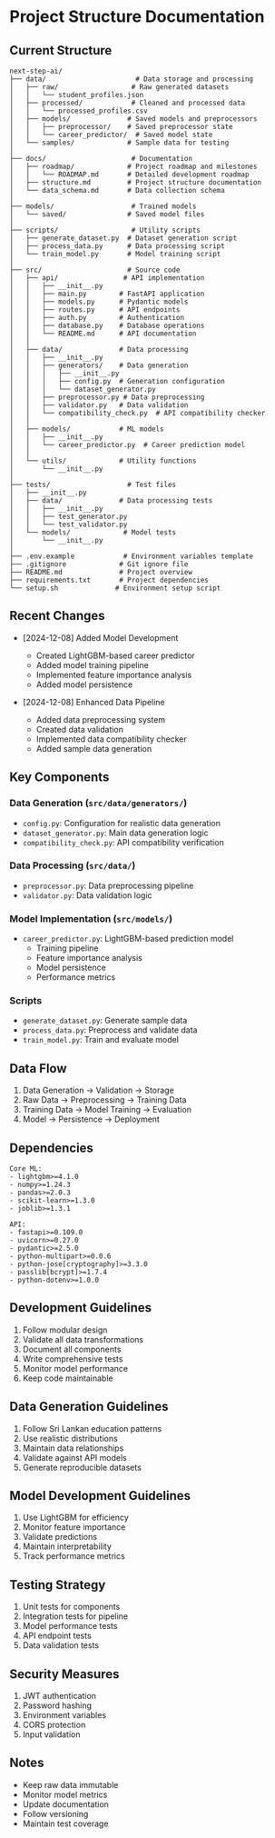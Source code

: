# Project Structure Documentation

## Current Structure
```
next-step-ai/
├── data/                      # Data storage and processing
│   ├── raw/                  # Raw generated datasets
│   │   └── student_profiles.json
│   ├── processed/            # Cleaned and processed data
│   │   └── processed_profiles.csv
│   ├── models/              # Saved models and preprocessors
│   │   ├── preprocessor/    # Saved preprocessor state
│   │   └── career_predictor/  # Saved model state
│   └── samples/             # Sample data for testing
│
├── docs/                     # Documentation
│   ├── roadmap/             # Project roadmap and milestones
│   │   └── ROADMAP.md       # Detailed development roadmap
│   ├── structure.md         # Project structure documentation
│   └── data_schema.md       # Data collection schema
│
├── models/                   # Trained models
│   └── saved/               # Saved model files
│
├── scripts/                  # Utility scripts
│   ├── generate_dataset.py  # Dataset generation script
│   ├── process_data.py      # Data processing script
│   └── train_model.py       # Model training script
│
├── src/                     # Source code
│   ├── api/                # API implementation
│   │   ├── __init__.py
│   │   ├── main.py        # FastAPI application
│   │   ├── models.py      # Pydantic models
│   │   ├── routes.py      # API endpoints
│   │   ├── auth.py        # Authentication
│   │   ├── database.py    # Database operations
│   │   └── README.md      # API documentation
│   │
│   ├── data/              # Data processing
│   │   ├── __init__.py
│   │   ├── generators/    # Data generation
│   │   │   ├── __init__.py
│   │   │   ├── config.py  # Generation configuration
│   │   │   └── dataset_generator.py
│   │   ├── preprocessor.py # Data preprocessing
│   │   ├── validator.py   # Data validation
│   │   └── compatibility_check.py  # API compatibility checker
│   │
│   ├── models/            # ML models
│   │   ├── __init__.py
│   │   └── career_predictor.py  # Career prediction model
│   │
│   └── utils/             # Utility functions
│       └── __init__.py
│
├── tests/                   # Test files
│   ├── __init__.py
│   ├── data/              # Data processing tests
│   │   ├── __init__.py
│   │   ├── test_generator.py
│   │   └── test_validator.py
│   └── models/             # Model tests
│       └── __init__.py
│
├── .env.example            # Environment variables template
├── .gitignore             # Git ignore file
├── README.md              # Project overview
├── requirements.txt       # Project dependencies
└── setup.sh              # Environment setup script
```

## Recent Changes
- [2024-12-08] Added Model Development
  - Created LightGBM-based career predictor
  - Added model training pipeline
  - Implemented feature importance analysis
  - Added model persistence

- [2024-12-08] Enhanced Data Pipeline
  - Added data preprocessing system
  - Created data validation
  - Implemented data compatibility checker
  - Added sample data generation

## Key Components

### Data Generation (`src/data/generators/`)
- `config.py`: Configuration for realistic data generation
- `dataset_generator.py`: Main data generation logic
- `compatibility_check.py`: API compatibility verification

### Data Processing (`src/data/`)
- `preprocessor.py`: Data preprocessing pipeline
- `validator.py`: Data validation logic

### Model Implementation (`src/models/`)
- `career_predictor.py`: LightGBM-based prediction model
  - Training pipeline
  - Feature importance analysis
  - Model persistence
  - Performance metrics

### Scripts
- `generate_dataset.py`: Generate sample data
- `process_data.py`: Preprocess and validate data
- `train_model.py`: Train and evaluate model

## Data Flow
1. Data Generation → Validation → Storage
2. Raw Data → Preprocessing → Training Data
3. Training Data → Model Training → Evaluation
4. Model → Persistence → Deployment

## Dependencies
```
Core ML:
- lightgbm>=4.1.0
- numpy>=1.24.3
- pandas>=2.0.3
- scikit-learn>=1.3.0
- joblib>=1.3.1

API:
- fastapi>=0.109.0
- uvicorn>=0.27.0
- pydantic>=2.5.0
- python-multipart>=0.0.6
- python-jose[cryptography]>=3.3.0
- passlib[bcrypt]>=1.7.4
- python-dotenv>=1.0.0
```

## Development Guidelines
1. Follow modular design
2. Validate all data transformations
3. Document all components
4. Write comprehensive tests
5. Monitor model performance
6. Keep code maintainable

## Data Generation Guidelines
1. Follow Sri Lankan education patterns
2. Use realistic distributions
3. Maintain data relationships
4. Validate against API models
5. Generate reproducible datasets

## Model Development Guidelines
1. Use LightGBM for efficiency
2. Monitor feature importance
3. Validate predictions
4. Maintain interpretability
5. Track performance metrics

## Testing Strategy
1. Unit tests for components
2. Integration tests for pipeline
3. Model performance tests
4. API endpoint tests
5. Data validation tests

## Security Measures
1. JWT authentication
2. Password hashing
3. Environment variables
4. CORS protection
5. Input validation

## Notes
- Keep raw data immutable
- Monitor model metrics
- Update documentation
- Follow versioning
- Maintain test coverage

